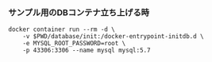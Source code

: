 
### サンプル用のDBコンテナ立ち上げる時
```
docker container run --rm -d \
    -v $PWD/database/init:/docker-entrypoint-initdb.d \
    -e MYSQL_ROOT_PASSWORD=root \
    -p 43306:3306 --name mysql mysql:5.7
```